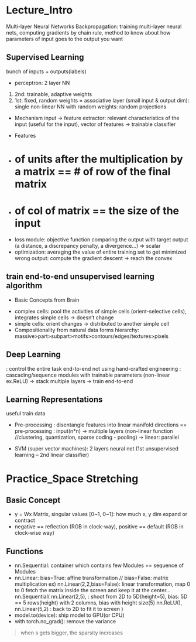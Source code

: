 # Lecture_Intro
Multi-layer Neural Networks
Backpropagation: training multi-layer neural nets, computing gradients by chain rule, method to know about how parameters of input goes to the output you want

## Supervised Learning
bunch of inputs + outputs(labels)

* perceptron: 2 layer NN
1. 2nd: trainable, adaptive weights
2. 1st: fixed, random weights = associative layer (small input & output dim): single non-linear NN with random weights: random projections

* Mechanism
input
-> feature extractor: relevant characteristics of the input (useful for the input), vector of features
-> trainable classifier

* Features
- # of units after the multiplication by a matrix == # of row of the final matrix
- # of col of matrix == the size of the input

* loss module: objective function comparing the output with target output (a distance, a discrepancy penalty, a divergence…) => scalar
* optimization: averaging the value of entire training set to get minimized wrong output: compute the gradient descent -> reach the convex

## train end-to-end unsupervised learning algorithm
* Basic Concepts from Brain
- complex cells: pool the activities of simple cells (orient-selective cells), integrates simple cells -> doesn’t change
- simple cells: orient changes -> distributed to another simple cell 
- Compositionality from natural data forms hierarchy: massive>part>subpart>motifs>contours/edges/textures>pixels

## Deep Learning
: control the entire task end-to-end not using hand-crafted engineering
: cascading/sequence modules with trainable parameters (non-linear ex.ReLU)
-> stack multiple layers
-> train end-to-end

## Learning Representations
useful train data

* Pre-processing
: disentangle features into linear manifold directions == pre-processing
: input(n*n)
-> multiple layers (non-linear function //clustering, quantization, sparse coding - pooling)
-> linear: parallel

* SVM (super vector machines): 2 layers neural net (1st unsupervised learning – 2nd linear classifier)

# Practice_Space Stretching
## Basic Concept
- y = Wx Matrix, singular values [0~1, 0~1]: how much x, y dim expand or contract
- negative == reflection (RGB in clock-way), positive == default (RGB in clock-wise way)

## Functions
* nn.Sequential: container which contains few Modules == sequence of Modules
* nn.Linear: bias=True: affine transformation // bias=False: matrix multiplication
ex) nn.Linear(2,2,bias=False): linear transformation, map 0 to 0  fetch the matrix inside the screen and keep it at the center…
 nn.Sequential(
nn.Linear(2,5), : shoot from 2D to 5D(height=5), bias: 5D == 5 rows(height) with 2 columns, bias with height size(5)
nn.ReLU(),
nn.Linear(5,2) : back to 2D to fit it to screen
)
* model.to(device): ship model to GPU(or CPU)
* with torch.no_grad(): remove the variance

> when s gets bigger, the sparsity increases

